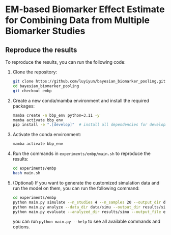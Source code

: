 # EM-based Biomarker Effect Estimate for Combining Data from Multiple Biomarker Studies

## Reproduce the results

To reproduce the results, you can run the following code:

1. Clone the repository:

    ```bash
    git clone https://github.com/luyiyun/bayesian_biomarker_pooling.git
    cd bayesian_biomarker_pooling
    git checkout embp
    ```

2. Create a new conda/mamba environment and install the required packages:

    ```bash
    mamba create -n bbp_env python=3.11 -y
    mamba activate bbp_env
    pip install -e ".[develop]"  # install all dependencies for development in editable mode
    ```

3. Activate the conda environment:

    ```bash
    mamba activate bbp_env
    ```

4. Run the commands in `experiments/embp/main.sh` to reproduce the results:

    ```bash
    cd experiments/embp
    bash main.sh
    ```

5. (Optional) If you want to generate the customized simulation data and run the model on them, you can run the following command:

    ```bash
    cd experiments/embp
    python main.py simulate --n_studies 4 --n_samples 20 --output_dir data/simu
    python main.py analyze --data_dir data/simu --output_dir results/simu
    python main.py evaluate --analyzed_dir results/simu --output_file evaluation.csv
    ```
    you can run `python main.py --help` to see all available commands and options.
